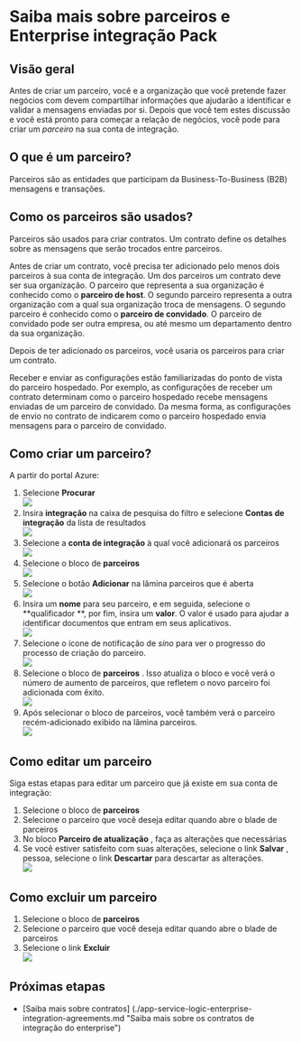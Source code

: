 <properties 
    pageTitle="Saiba mais sobre parceiros e pacote de integração de Enterprise | Serviço de aplicativo do Microsoft Azure | Microsoft Azure" 
    description="Saiba como usar parceiros com aplicativos do pacote de integração de empresa e lógica" 
    services="logic-apps" 
    documentationCenter=".net,nodejs,java"
    authors="msftman" 
    manager="erikre" 
    editor="cgronlun"/>

<tags 
    ms.service="logic-apps" 
    ms.workload="integration" 
    ms.tgt_pltfrm="na" 
    ms.devlang="na" 
    ms.topic="article" 
    ms.date="07/08/2016" 
    ms.author="deonhe"/>

# <a name="learn-about-partners-and-enterprise-integration-pack"></a>Saiba mais sobre parceiros e Enterprise integração Pack

## <a name="overview"></a>Visão geral
Antes de criar um parceiro, você e a organização que você pretende fazer negócios com devem compartilhar informações que ajudarão a identificar e validar a mensagens enviadas por si. Depois que você tem estes discussão e você está pronto para começar a relação de negócios, você pode para criar um *parceiro* na sua conta de integração.

## <a name="what-is-a-partner"></a>O que é um parceiro?
Parceiros são as entidades que participam da Business-To-Business (B2B) mensagens e transações. 

## <a name="how-are-partners-used"></a>Como os parceiros são usados?
Parceiros são usados para criar contratos. Um contrato define os detalhes sobre as mensagens que serão trocados entre parceiros. 

Antes de criar um contrato, você precisa ter adicionado pelo menos dois parceiros à sua conta de integração. Um dos parceiros um contrato deve ser sua organização. O parceiro que representa a sua organização é conhecido como o **parceiro de host**. O segundo parceiro representa a outra organização com a qual sua organização troca de mensagens. O segundo parceiro é conhecido como o **parceiro de convidado**. O parceiro de convidado pode ser outra empresa, ou até mesmo um departamento dentro da sua organização.  

Depois de ter adicionado os parceiros, você usaria os parceiros para criar um contrato. 

Receber e enviar as configurações estão familiarizadas do ponto de vista do parceiro hospedado. Por exemplo, as configurações de receber um contrato determinam como o parceiro hospedado recebe mensagens enviadas de um parceiro de convidado. Da mesma forma, as configurações de envio no contrato de indicarem como o parceiro hospedado envia mensagens para o parceiro de convidado.

## <a name="how-to-create-a-partner"></a>Como criar um parceiro?
A partir do portal Azure:  
1. Selecione **Procurar**  
![](./media/app-service-logic-enterprise-integration-overview/overview-1.png)    
2. Insira **integração** na caixa de pesquisa do filtro e selecione **Contas de integração** da lista de resultados     
 ![](./media/app-service-logic-enterprise-integration-overview/overview-2.png)  
3. Selecione a **conta de integração** à qual você adicionará os parceiros  
![](./media/app-service-logic-enterprise-integration-overview/overview-3.png)  
4.  Selecione o bloco de **parceiros**  
![](./media/app-service-logic-enterprise-integration-partners/partner-1.png)  
5. Selecione o botão **Adicionar** na lâmina parceiros que é aberta  
![](./media/app-service-logic-enterprise-integration-partners/partner-2.png)  
6. Insira um **nome** para seu parceiro, e em seguida, selecione o **qualificador **, por fim, insira um **valor**. O valor é usado para ajudar a identificar documentos que entram em seus aplicativos.  
![](./media/app-service-logic-enterprise-integration-partners/partner-3.png)  
7. Selecione o ícone de notificação de *sino* para ver o progresso do processo de criação do parceiro.  
![](./media/app-service-logic-enterprise-integration-partners/partner-4.png)  
8. Selecione o bloco de **parceiros** . Isso atualiza o bloco e você verá o número de aumento de parceiros, que refletem o novo parceiro foi adicionada com êxito.    
![](./media/app-service-logic-enterprise-integration-partners/partner-5.png)  
10. Após selecionar o bloco de parceiros, você também verá o parceiro recém-adicionado exibido na lâmina parceiros.    
![](./media/app-service-logic-enterprise-integration-partners/partner-6.png)  

## <a name="how-to-edit-a-partner"></a>Como editar um parceiro

Siga estas etapas para editar um parceiro que já existe em sua conta de integração:  
1. Selecione o bloco de **parceiros**  
2. Selecione o parceiro que você deseja editar quando abre o blade de parceiros  
3. No bloco **Parceiro de atualização** , faça as alterações que necessárias  
4. Se você estiver satisfeito com suas alterações, selecione o link **Salvar** , pessoa, selecione o link **Descartar** para descartar as alterações.  
![](./media/app-service-logic-enterprise-integration-partners/edit-1.png)  

## <a name="how-to-delete-a-partner"></a>Como excluir um parceiro
1. Selecione o bloco de **parceiros**  
2. Selecione o parceiro que você deseja editar quando abre o blade de parceiros  
3. Selecione o link **Excluir**    
![](./media/app-service-logic-enterprise-integration-partners/delete-1.png)   

## <a name="next-steps"></a>Próximas etapas
- [Saiba mais sobre contratos] (./app-service-logic-enterprise-integration-agreements.md "Saiba mais sobre os contratos de integração do enterprise")  


